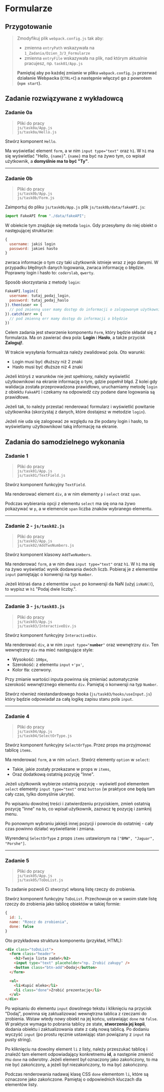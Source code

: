 # Formularze

## Przygotowanie
> Zmodyfikuj plik `webpack.config.js` tak aby:
> - zmienna `entryPath` wskazywała na `1_Zadania/Dzien_3/3_Formularze`
> - zmienna `entryFile` wskazywała na plik, nad którym aktualnie pracujesz, np. `task01/App.js`
>
> **Pamiętaj aby po każdej zmianie w pliku `webpack.config.js` przerwać działanie Webpacka (`CTRL+C`) a następnie włączyć go z powrotem (`npm start`).**

## Zadanie rozwiązywane z wykładowcą

### Zadanie 0a

> Pliki do pracy  
> `js/task0a/App.js`  
> `js/task0a/Hello.js`

Stwórz komponent `Hello`.

Ma wyświetlać element `form`, a w nim `input type="text"` oraz `h1`. W `h1` ma się wyświetlać "Hello, `{name}`". `{name}` ma być na żywo tym, co wpisał użytkownik, a **domyślnie ma to być "Ty"**.

---

### Zadanie 0b 

> Pliki do pracy  
> `js/task0b/App.js`  
> `js/task0b/Form.js`

Zaimportuj do pliku `js/task0b/App.js` plik `js/task0b/data/fakeAPI.js`:

```js
import FakeAPI from "./data/fakeAPI";
```

W obiekcie tym znajduje się metoda `login`. Gdy przesyłamy do niej obiekt o następującej strukturze:

```js
{
  username: jakiś login
  password: jakieś hasło
}
```

zwraca informacje o tym czy taki użytkownik istnieje wraz z jego danymi. W przypadku błędnych danych logowania, zwraca informację o błędzie. Poprawny login i hasło to: `coderslab`, `qwerty`.

Sposób skorzystania z metody `login`:

```js
FakeAPI.login({
  username: tutaj_podaj_login,
  password: tutaj_podaj_haslo
}).then(user => {
  // pod zmienną user mamy dostęp do informacji o zalogowanym użytkowniku
}).catch(err => {
  // pod zmienną err mamy dostęp do informacji o błędzie
})
```

Celem zadania jest stworzenie komponentu `Form`, który będzie składał się z formularza. Ma on zawierać dwa pola: **Login** i **Hasło**, a także przycisk **Zaloguj!**.

W trakcie wysyłania formualrza należy zwalidować pola. Oto warunki:

- Login musi być dłuższy niż 2 znaki
- Hasło musi być dłuższe niż 4 znaki

Jeżeli któryś z warunków nie jest spełniony, należy wyświetlić użytkownikowi na ekranie informację o tym, gdzie popełnił błąd. Z kolei gdy walidacja została przeprowadzona prawidłowo, uruchamiamy metodę `login` z obiektu `FakeAPI` i czekamy na odpowiedź czy podane dane logowania są prawidłowe.

Jeżeli tak, to należy przestać renderować formularz i wyświetlić powitanie użytkownika (skorzystaj z danych, które dostajesz w metodzie `login`).

Jeżeli nie uda się zalogować ze względu na źle podany login i hasło, to wyświetlamy użytkownikowi taką informację na ekranie.


## Zadania do samodzielnego wykonania

### Zadanie 1

> Pliki do pracy  
> `js/task01/App.js`  
> `js/task01/TextField.js`

Stwórz komponent funkcyjny `TextField`.

Ma renderować element `div`, a w nim elementy `p` i `select` oraz `span`.

Podczas wybierania opcji z elementu `select` ma się ona na żywo pokazywać w `p`, a w elemencie `span` liczba znaków wybranego elementu.

---

### Zadanie 2 - `js/task02.js`

> Pliki do pracy  
> `js/task02/App.js`  
> `js/task02/AddTwoNumbers.js`

Stwórz komponent klasowy `AddTwoNumbers`.

Ma renderować `form`, a w nim dwa `input type="text"` oraz `h1`. W `h1` ma się na żywo wyświetlać wynik dodawania dwóch liczb. Pobieraj je z elementów `input` pamiętając o konwersji na typ `Number`.

Jeżeli któraś dana z elementów `input` po konwersji da NaN (użyj `isNaN()`), to wypisz w `h1` "Podaj dwie liczby.".

---

### Zadanie 3 - `js/task03.js`

> Pliki do pracy  
> `js/task03/App.js`  
> `js/task03/InteractiveDiv.js`

Stwórz komponent funkcyjny `InteractiveDiv`.

Ma renderować `div`, a w nim `input type="`**`number`**`"` oraz wewnętrzny `div`. Ten wewnętrzny `div` ma mieć następujące style:
- Wysokość: `100px`,
- Szerokość: z elementu `input` `+'px'`,
- Kolor tła: czerwony.

Przy zmianie wartości inputa powinna się zmieniać automatycznie szerokość wewnętrznego elementu `div`. Pamiętaj o konwersji na typ `Number`.

Stwórz również niestandardowego hooka (`js/task03/hooks/useInput.js`) który będzie odpowiadał za całą logikę zapisu stanu pola `input`.
 
---

### Zadanie 4 

> Pliki do pracy  
> `js/task04/App.js`  
> `js/task04/SelectOrType.js`

Stwórz komponent funkcyjny `SelectOrType`. Przez props ma przyjmować tablicę `items`.

Ma renderować `form`, a w nim `select`. Stwórz elementy `option` w `select`:
- Takie, jakie zostały przekazane w props w `items`,
- Oraz dodatkową ostatnią pozycję "Inne".

Jeżeli użytkownik wybierze ostatnią pozycję - wyświetl pod elementem `select` elementy `input type="text"` oraz `button` (w praktyce one będą tam cały czas, tylko domyślnie ukryte).

Po wpisaniu dowolnej treści i zatwierdzeniu przyciskiem, zmień ostatnią pozycję "Inne" na to, co wpisał użytkownik, zaznacz tę pozycję i zamknij menu.

Po ponownym wybraniu jakiejś innej pozycji i powrocie do ostatniej - cały czas powinno działać wyświetlanie i zmiana.

Wyrenderuj `SelectOrType` z props `items` ustawionym na `["BMW", "Jaguar", "Porshe"]`.

---

### Zadanie 5 

> Pliki do pracy  
> `js/task05/App.js`  
> `js/task05/ToDoList.js`

To zadanie pozwoli Ci stworzyć własną listę rzeczy do zrobienia.

Stwórz komponent funkcyjny `ToDoList`. Przechowuje on w swoim state listę rzeczy do zrobienia jako tablicę obiektów w takiej formie:
```js
{
  id: 1,
  name: "Rzecz do zrobienia",
  done: false
}
```

Oto przykładowa struktura komponentu (przykład, HTML):
```HTML
<div class="toDoList">
  <form class="header">
    <h2>Twoja lista zadań</h2>
    <input type="text" placeholder="np. Zrobić zakupy" />
    <button class="btn-add">Dodaj</button>
  </form>

  <ul>
    <li>Kupić mleko</li>
    <li class="done">Zrobić prezentację</li>
  </ul>
</div>
```

Po wpisaniu do elementu `input` dowolnego tekstu i kliknięciu na przycisk "Dodaj", powinna się zaktualizować wewnętrzna tablica z rzeczami do zrobienia. Wstaw wtedy nowy obiekt na jej końcu, ustawiając `done` na `false`. W praktyce wymaga to pobrania tablicy ze state, **stworzenia jej kopii**, dodania obiektu i zaktualizowania state z całą nową tablicą. Po dodaniu wyczyść `input` (po prostu ręcznie ustawiając stan powiązany z `input` na pusty string).

Po kliknięciu na dowolny element `li` z listy, należy przeszukać tablicę i znaleźć tam element odpowiadający konkretnemu **id**, a następnie zmienić mu `done` na odwrotny. Jeżeli element był oznaczony jako zakończony, to ma nie być zakończony, a jeżeli był niezakończony, to ma być zakończony.

Podczas renderowania nadawaj klasę CSS `done` elementom `li`, które są oznaczone jako zakończone. Pamiętaj o odpowiednich kluczach dla elementów listy.
